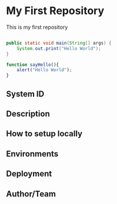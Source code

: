 # My First Repository

This is my first repository
``` java 

public static void main(String[] args) {
    System.out.print("Hello World");
}

```

```javascript
function sayHello(){
    alert("Hello World");
}
```

## System ID

## Description

## How to setup locally

## Environments 

## Deployment

## Author/Team

